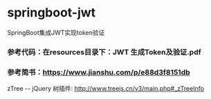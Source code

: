 # springboot-jwt
SpringBoot集成JWT实现token验证

### 参考代码：在resources目录下：JWT 生成Token及验证.pdf
### 参考简书：https://www.jianshu.com/p/e88d3f8151db


zTree -- jQuery 树插件:  http://www.treejs.cn/v3/main.php#_zTreeInfo
